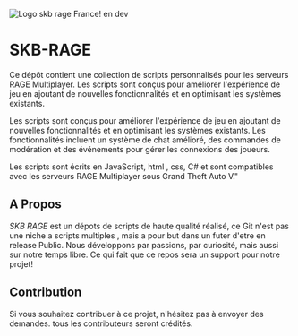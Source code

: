 ![Logo skb rage France! en dev](https://cdn.discordapp.com/attachments/379376488878702593/1097899763623530526/skbrage.jpg)


# SKB-RAGE
Ce dépôt contient une collection de scripts personnalisés pour les serveurs RAGE Multiplayer. Les scripts sont conçus pour améliorer l'expérience de jeu en ajoutant de nouvelles fonctionnalités et en optimisant les systèmes existants.

Les scripts sont conçus pour améliorer l'expérience de jeu en ajoutant de nouvelles fonctionnalités et en optimisant les systèmes existants. Les fonctionnalités incluent un système de chat amélioré, des commandes de modération et des événements pour gérer les connexions des joueurs.

Les scripts sont écrits en JavaScript, html , css, C# et sont compatibles avec les serveurs RAGE Multiplayer sous Grand Theft Auto V."

## A Propos

*SKB RAGE* est un dépots de scripts de haute qualité réalisé, ce Git n'est pas une niche a scripts multiples , mais a pour but dans un futer d'etre en release Public.
Nous développons par passions, par curiosité, mais aussi sur notre temps libre. Ce qui fait que ce repos sera un support pour notre projet!


## Contribution
Si vous souhaitez contribuer à ce projet, n'hésitez pas à envoyer des demandes. tous les contributeurs seront crédités.
